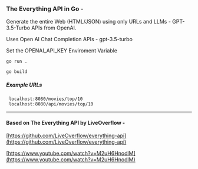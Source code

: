 ### The Everything API in Go -

Generate the entire Web (HTML/JSON) using only URLs and LLMs - GPT-3.5-Turbo APIs from OpenAI. 

Uses Open AI Chat Completion APIs - gpt-3.5-turbo

Set the OPENAI_API_KEY Enviroment Variable

```
go run .
```

```
go build
```

##### Example URLs

```
 localhost:8080/movies/top/10
 localhost:8080/api/movies/top/10
```

---

#### Based on The Everything API by LiveOverflow -

[https://github.com/LiveOverflow/everything-api](https://github.com/LiveOverflow/everything-api)

[https://www.youtube.com/watch?v=M2uH6HnodlM](https://www.youtube.com/watch?v=M2uH6HnodlM)
